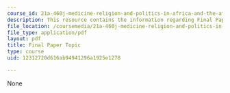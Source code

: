 ```yaml
---
course_id: 21a-460j-medicine-religion-and-politics-in-africa-and-the-african-diaspora-spring-2005
description: This resource contains the information regarding Final Paper Topic.
file_location: /coursemedia/21a-460j-medicine-religion-and-politics-in-africa-and-the-african-diaspora-spring-2005/12312720d616ab94941296a1925e1278_MIT21A_460JS05_Final_Paper.pdf
file_type: application/pdf
layout: pdf
title: Final Paper Topic
type: course
uid: 12312720d616ab94941296a1925e1278

---
```

None
